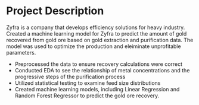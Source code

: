 # Project Description
Zyfra is a company that develops efficiency solutions for heavy industry. Created a machine learning model for Zyfra to predict the amount of gold recovered from gold ore based on gold extraction and purification data. The model was used to optimize the production and eleiminate unprofitable parameters.
* Preprocessed the data to ensure recovery calculations were correct
* Conducted EDA to see the relationship of metal concentrations and the progressive steps of the purification process
* Utilized statistical testing to examine feed size distributions
* Created machine learning models, including Linear Regression and Random Forest Regressor to predict the gold ore recovery. 